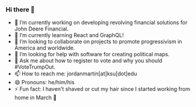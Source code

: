 ### Hi there 👋

<!--
**Martin4Kansas/Martin4Kansas** is a ✨ _special_ ✨ repository because its `README.md` (this file) appears on your GitHub profile.

Here are some ideas to get you started:

-->

- 🔭 I’m currently working on developing revolving financial solutions for John Deere Financial.
- 🌱 I’m currently learning React and GraphQL!
- 👯 I’m looking to collaborate on projects to promote progressivism in America and worldwide.
- 🤔 I’m looking for help with software for creating political maps.
- 💬 Ask me about how to register to vote and why you should #VoteTrumpOut.
- 📫 How to reach me: jordanmartin[at]ksu[dot]edu
- 😄 Pronouns: he/him/his
- ⚡ Fun fact: I haven't shaved or cut my hair since I started working from home in March 🧔
